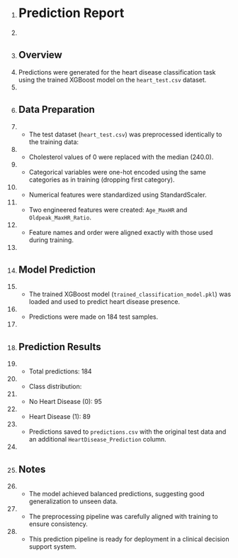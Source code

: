 1. # Prediction Report
2. 
3. ## Overview
4. Predictions were generated for the heart disease classification task using the trained XGBoost model on the `heart_test.csv` dataset.
5. 
6. ## Data Preparation
7. - The test dataset (`heart_test.csv`) was preprocessed identically to the training data:
8. - Cholesterol values of 0 were replaced with the median (240.0).
9. - Categorical variables were one-hot encoded using the same categories as in training (dropping first category).
10. - Numerical features were standardized using StandardScaler.
11. - Two engineered features were created: `Age_MaxHR` and `Oldpeak_MaxHR_Ratio`.
12. - Feature names and order were aligned exactly with those used during training.
13. 
14. ## Model Prediction
15. - The trained XGBoost model (`trained_classification_model.pkl`) was loaded and used to predict heart disease presence.
16. - Predictions were made on 184 test samples.
17. 
18. ## Prediction Results
19. - Total predictions: 184
20. - Class distribution:
21.   - No Heart Disease (0): 95
22.   - Heart Disease (1): 89
23. - Predictions saved to `predictions.csv` with the original test data and an additional `HeartDisease_Prediction` column.
24. 
25. ## Notes
26. - The model achieved balanced predictions, suggesting good generalization to unseen data.
27. - The preprocessing pipeline was carefully aligned with training to ensure consistency.
28. - This prediction pipeline is ready for deployment in a clinical decision support system.
